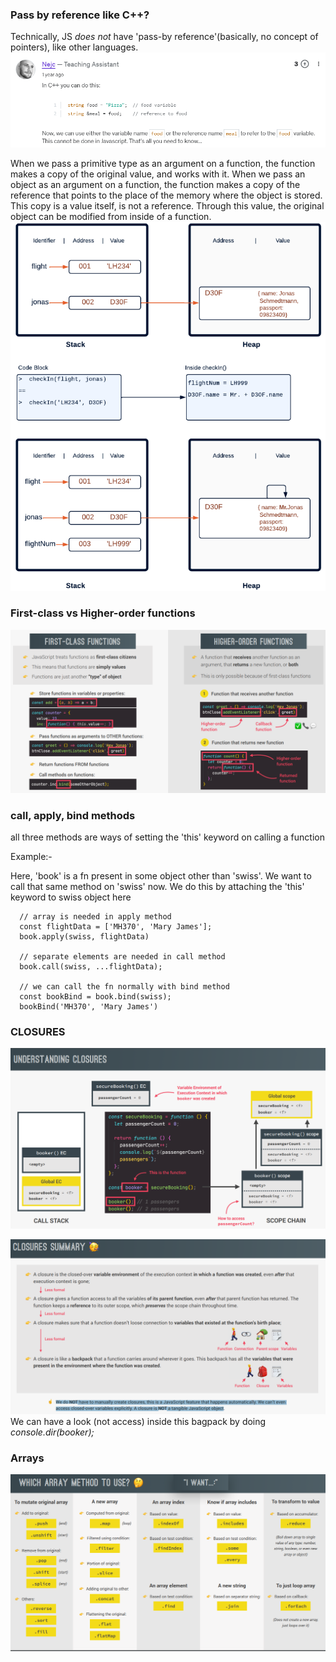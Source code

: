 ### Pass by reference like C++?

Technically, JS _does not_ have 'pass-by reference'(basically, no concept of pointers), like other languages.
![Alt text](image-11.png)

When we pass a primitive type as an argument on a function, the function makes a copy of the original value, and works with it.
When we pass an object as an argument on a function, the function makes a copy of the reference that points to the place of the memory where the object is stored. This copy is a value itself, is not a reference. Through this value, the original object can be modified from inside of a function.
![Alt text](image-10.png)

### First-class vs Higher-order functions

![Alt text](image-9.png)

### call, apply, bind methods

all three methods are ways of setting the 'this' keyword on calling a function

Example:-

Here, 'book' is a fn present in some object other than 'swiss'. We want to call that same method on 'swiss' now.
We do this by attaching the 'this' keyword to swiss object here

      // array is needed in apply method
      const flightData = ['MH370', 'Mary James'];
      book.apply(swiss, flightData)

      // separate elements are needed in call method
      book.call(swiss, ...flightData);

      // we can call the fn normally with bind method
      const bookBind = book.bind(swiss);
      bookBind('MH370', 'Mary James')

### CLOSURES

![Alt text](image-13.png)

![Alt text](image-12.png)
We can have a look (not access) inside this bagpack by doing _*console.dir(booker);*_

### Arrays

![Alt text](image-14.png)
